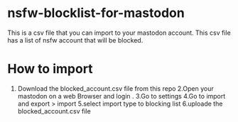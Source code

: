 # nsfw-blocklist-for-mastodon 
This is a csv file that you can import to your mastodon account.
This csv file has a list of nsfw account that will be blocked.
# How to import 
1. Download the blocked_account.csv file from this repo
2.Open your mastodon on a web Browser and login .
3.Go to settings
4.Go to import and export > import
5.select import type to blocking list
6.uploade the blocked_account.csv file
